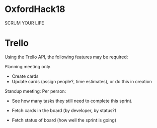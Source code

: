 # OxfordHack18

SCRUM YOUR LIFE

# Trello

Using the Trello API, the following features may be required:

Planning meeting only
  * Create cards
  * Update cards (assign people?, time estimates), or do this in creation

Standup meeting:
  Per person:
  * See how many tasks they still need to complete this sprint.

  * Fetch cards in the board (by developer, by status?)
  * Fetch status of board (how well the sprint is going)
